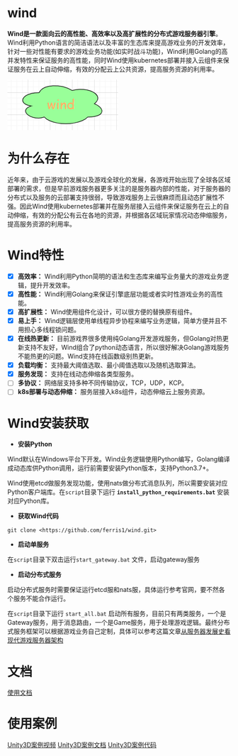 
# wind

**Wind是一款面向云的高性能、高效率以及高扩展性的分布式游戏服务器引擎**。Wind利用Python语言的简洁语法以及丰富的生态库来提高游戏业务的开发效率，针对一些对性能有要求的游戏业务功能(如实时战斗功能)，Wind利用Golang的高并发特性来保证服务的高性能，同时Wind使用kubernetes部署并接入云组件来保证服务在云上自动伸缩，有效的分配云上公共资源，提高服务资源的利用率。

![wind run](doc/WindLogo.png)

# 为什么存在

近年来，由于云游戏的发展以及游戏全球化的发展，各游戏开始出现了全球各区域部署的需求，但是早前游戏服务器更多关注的是服务器内部的性能，对于服务器的分布式以及服务的云部署支持很弱，导致游戏服务上云很麻烦而且动态扩展性不强。因此Wind使用kubernetes部署并在服务层接入云组件来保证服务在云上的自动伸缩，有效的分配公有云在各地的资源，并根据各区域玩家情况动态伸缩服务，提高服务资源的利用率。

# Wind特性

- [x]  **高效率：** Wind利用Python简明的语法和生态库来编写业务量大的游戏业务逻辑，提升开发效率。
- [x]  **高性能：** Wind利用Golang来保证引擎底层功能或者实时性游戏业务的高性能。
- [x]  **高扩展性：** Wind使用组件化设计，可以很方便的替换原有组件。
- [x]  **易上手：** Wind逻辑层使用单线程异步协程来编写业务逻辑，简单方便并且不用担心多线程锁问题。
- [x]  **在线热更新：** 目前游戏界很多使用纯Golang开发游戏服务，但Golang对热更新支持不友好，Wind组合了python动态语言，所以很好解决Golang游戏服务不能热更的问题。Wind支持在线函数级别热更新。
- [x]  **负载均衡：** 支持最大阈值选取、最小阈值选取以及随机选取算法。
- [x]  **服务发现：** 支持在线动态伸缩各类型服务。
- [ ]  **多协议：** 网络层支持多种不同传输协议，TCP，UDP，KCP。
- [ ]  **k8s部署与动态伸缩：** 服务层接入k8s组件，动态伸缩云上服务资源。

# Wind安装获取

- **安装Python**

Wind默认在Windows平台下开发。Wind业务逻辑使用Python编写，Golang编译成动态库供Python调用，运行前需要安装Python版本，支持Python3.7+。

Wind使用etcd做服务发现功能，使用nats做分布式消息队列，所以需要安装对应Python客户端库。在`script`目录下运行 **`install_python_requirements.bat`**  安装对应Python库。

- **获取Wind代码**

```
git clone <https://github.com/ferris1/wind.git>
```

- **启动单服务**

在`script`目录下双击运行`start_gateway.bat` 文件，启动gateway服务

- **启动分布式服务**

启动分布式服务时需要保证运行etcd服和nats服，具体运行参考官网，要不然各个服务不能合作运行。

在`script`目录下运行 `start_all.bat` 启动所有服务，目前只有两类服务，一个是Gateway服务，用于消息路由，一个是Game服务，用于处理游戏逻辑。最终分布式服务框架可以根据游戏业务自己定制，具体可以参考这篇文章[从服务器发展史看现代游戏服务器架构](https://zhuanlan.zhihu.com/p/500840594)

# 文档

[使用文档](https://www.yuque.com/yuqueyonghu2yz87x/vmgg56/mgw6gc)  

# 使用案例

[Unity3D案例视频](https://www.bilibili.com/video/BV1w541197in/)     [Unity3D案例文档](https://www.yuque.com/yuqueyonghu2yz87x/vmgg56/mudakg)  [Unity3D案例代码](https://github.com/ferris1/WindDemo)
